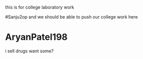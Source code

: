 this is for college laboratory work

#Sanju2op
and we should be able to push our college work here


# AryanPatel198
i sell drugs want some?